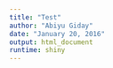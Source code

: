 ```yaml
---
title: "Test"
author: "Abiyu Giday"
date: "January 20, 2016"
output: html_document
runtime: shiny
---
```

<!DOCTYPE html>
<html>
<head>
  <meta http-equiv="Content-Type" content="text/html; charset=utf-8"/>
  <script type="application/shiny-singletons"></script>
  <script type="application/html-dependencies">json2[2014.02.04];jquery[1.11.0];shiny[0.12.2]</script>
<script src="shared/json2-min.js"></script>
<script src="shared/jquery.min.js"></script>
<link href="shared/shiny.css" rel="stylesheet" />
<script src="shared/shiny.min.js"></script>
  <script src="rmd_resources/rmd_loader.js"></script>
  <link href="rmd_resources/rmd_loader.css" rel="stylesheet"/>
</head>
<body>
  <div>
    <div data-display-if="!output.__reactivedoc__">
      <div id="rmd_loader_wrapper">
        <div id="rmd_loader" style="display: none">
          <img src="rmd_resources/rmd_loader.gif"/>
          <p>Loading</p>
        </div>
      </div>
    </div>
    <div id="__reactivedoc__" class="shiny-html-output"></div>
  </div>
</body>
</html>
